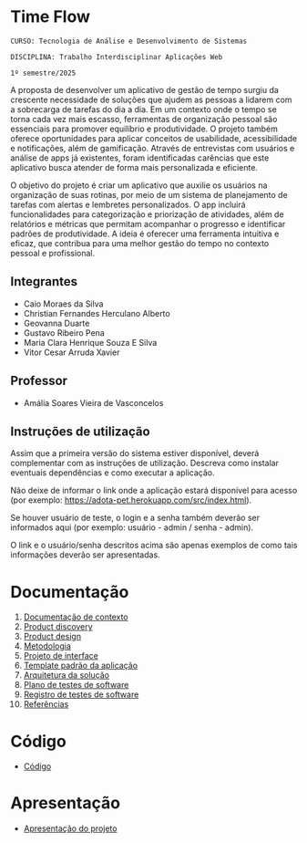 # Time Flow

`CURSO: Tecnologia de Análise e Desenvolvimento de Sistemas`

`DISCIPLINA: Trabalho Interdisciplinar Aplicações Web`

`1º semestre/2025`

A proposta de desenvolver um aplicativo de gestão de tempo surgiu da crescente necessidade de soluções que ajudem as pessoas a lidarem com a sobrecarga de tarefas do dia a dia. Em um contexto onde o tempo se torna cada vez mais escasso, ferramentas de organização pessoal são essenciais para promover equilíbrio e produtividade. O projeto também oferece oportunidades para aplicar conceitos de usabilidade, acessibilidade e notificações, além de gamificação. Através de entrevistas com usuários e análise de apps já existentes, foram identificadas carências que este aplicativo busca atender de forma mais personalizada e eficiente.

O objetivo do projeto é criar um aplicativo que auxilie os usuários na organização de suas rotinas, por meio de um sistema de planejamento de tarefas com alertas e lembretes personalizados. O app incluirá funcionalidades para categorização e priorização de atividades, além de relatórios e métricas que permitam acompanhar o progresso e identificar padrões de produtividade. A ideia é oferecer uma ferramenta intuitiva e eficaz, que contribua para uma melhor gestão do tempo no contexto pessoal e profissional.

## Integrantes

* Caio Moraes da Silva
* Christian Fernandes Herculano Alberto
* Geovanna Duarte
* Gustavo Ribeiro Pena
* Maria Clara Henrique Souza E Silva
* Vitor Cesar Arruda Xavier

## Professor

* Amália Soares Vieira de Vasconcelos

## Instruções de utilização

Assim que a primeira versão do sistema estiver disponível, deverá complementar com as instruções de utilização. Descreva como instalar eventuais dependências e como executar a aplicação.

Não deixe de informar o link onde a aplicação estará disponível para acesso (por exemplo: https://adota-pet.herokuapp.com/src/index.html).

Se houver usuário de teste, o login e a senha também deverão ser informados aqui (por exemplo: usuário - admin / senha - admin).

O link e o usuário/senha descritos acima são apenas exemplos de como tais informações deverão ser apresentadas.

# Documentação

<ol>
<li><a href="docs/01-Contexto.md"> Documentação de contexto</a></li>
<li><a href="docs/02-Product-discovery.md"> Product discovery</a></li>
<li><a href="docs/03-Product-design.md"> Product design</a></li>
<li><a href="docs/04-Metodologia.md"> Metodologia</a></li>
<li><a href="docs/05-Projeto-interface.md"> Projeto de interface</a></li>
<li><a href="docs/06-Template-padrao.md"> Template padrão da aplicação</a></li>
<li><a href="docs/07-Arquitetura-solucao.md"> Arquitetura da solução</a></li>
<li><a href="docs/08-Plano-testes-software.md"> Plano de testes de software</a></li>
<li><a href="docs/09-Registro-testes-software.md"> Registro de testes de software</a></li>
<li><a href="docs/10-Referencias.md"> Referências</a></li>
</ol>

# Código

* <a href="src/README.md">Código</a>

# Apresentação

* <a href="presentation/README.md">Apresentação do projeto</a>

